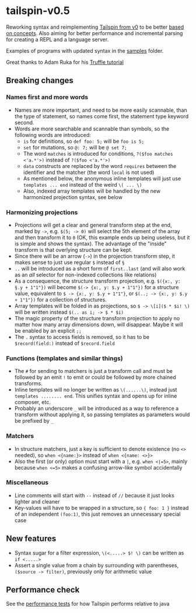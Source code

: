 # tailspin-v0.5
Reworking syntax and reimplementing [Tailspin from v0](https://github.com/tobega/tailspin-v0/tree/master) to be better [based on concepts](CONCEPTS.md).
Also aiming for better performance and incremental parsing for creating a REPL and a language server.

Examples of programs with updated syntax in the [samples](samples) folder.

Great thanks to Adam Ruka for his [Truffle tutorial](https://www.endoflineblog.com/graal-truffle-tutorial-part-0-what-is-truffle)

## Breaking changes
### Names first and more words
- Names are more important, and need to be more easily scannable, than the type of statement, so names come first, the statement type keyword second.
- Words are more searchable and scannable than symbols, so the following words are introduced:
  - `is` for definitions, so `def foo: 5;` will be `foo is 5;`
  - `set` for mutations, so `@: 7;` will be `@ set 7;`
  - The word `matches` is introduced for conditions, `?($foo matches <'a.*'>)` instead of `?($foo <'a.*'>)`
  - `data` constructs are replaced by the word `requires` between the identifier and the matcher (the word `local` is not used)
  - As mentioned below, the anonymous inline templates will just use `templates ... end` instead of the weird `\( ... \)`
  - Also, indexed array templates will be handled by the new harmonized projection syntax, see below

### Harmonizing projections
- Projections will get a clear and general transform step at the end, marked by `->`, e.g. `$(5; -> 0)` will select the 5th element of the array and then transform it to `0` (OK, this example ends up being useless, but it is simple and shows the syntax). The advantage of the "inside" transform is that overlying structure can be kept.
- Since there will be an arrow (`->`) in the projection transform step, it makes sense to just use regular `$` instead of `§`
- `..` will be introduced as a short form of `first..last` (and will also work as an *all* selector for non-indexed collections like relations)
- As a consequence, the structure transform projection, e.g. `$({x:, y: §.y + 1"1"})` will become `$(-> {x:, y: $.y + 1"1"})` for a structure value, equivalent to `$ -> {x:, y: $.y + 1"1"}`, or `$(..; -> {x:, y: $.y + 1"1"})` for a collection of structures.
- Array templates will be folded in as projections, so `$ -> \[i]($ * $i! \)` will be written instead `$(.. as i; -> $ * $i)`
- The magic property of the structure transform projection to apply no matter how many array dimensions down, will disappear. Maybe it will be enabled by an explicit `;;`
- The `.` syntax to access fields is removed, so it has to be `$record(field:)` instead of `$record.field`

### Functions (templates and similar things)
- The `#` for sending to matchers is just a transform call and must be followed by an emit `!` to emit or could be followed by more chained transforms.
- Inline templates will no longer be written as `\(......\)`, instead just `templates ........ end`. This unifies syntax and opens up for inline composer, etc.
- Probably an underscore `_` will be introduced as a way to reference a transform without applying it, so passing templates as parameters would be prefixed by `_`

### Matchers
- In structure matchers, just a key is sufficient to denote existence (no `<>` needed), so `when <{name:}>` instead of `when <{name: <>}>`
- Also the first (or only) option must start with a `|`, e.g. `when <|=5>`, mainly because `when <=5>` makes a confusing arrow-like symbol accidentally

### Miscellaneous
- Line comments will start with `--` instead of `//` because it just looks lighter and cleaner
- Key-values will have to be wrapped in a structure, so `{ foo: 1 }` instead of an independent `(foo:1)`, this just removes an unnecessary special case

## New features
- Syntax sugar for a filter expression, `\(<.....> $! \)` can be written as `if <.....>`
- Assert a single value from a chain by surrounding with parentheses, `($source -> filter)`, previously only for arithmetic value

## Performance check
See the [performance tests](src/jmh/README.md) for how Tailspin performs relative to java
